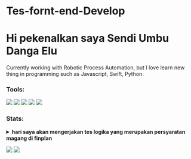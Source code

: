 # Tes-fornt-end-Develop
# Hi pekenalkan saya Sendi Umbu Danga Elu
Currently working with Robotic Process Automation, but I love learn new thing in programming such as Javascript, Swift, Python.  

### Tools:
<p>
    <img src="https://img.shields.io/badge/OS-MacOS-blue?&logo=apple" />
    <img src="https://img.shields.io/badge/Code-Swift-blue?&logo=swift" />
    <img src="https://img.shields.io/badge/IDE-Xcode-blue?&logo=xcode" />
    <img src="https://img.shields.io/badge/Text%20Editor-Visual%20Studio%20Code-blue?&logo=visual%20studio%20code&logoColor=blue" />
    <img src="https://gpvc.arturio.dev/bagusfe" />
</p>

### Stats:
<details>
 <summary><strong>hari saya akan mengerjakan tes logika yang merupakan persyaratan magang di finplan</strong></summary>
    - 🔭 <E>Buat fungsi dengan menampilkan bilangan cacah kelipatan 3 atau 7 sebanyak N, serta menampilkan huruf Z saat bilangan tersebut kelipatan 3 dan 7.
  Contoh :
  N = 13
  Output : 3, 6, 7, 9, 12, 14, 15, 18, Z, 24, 27, 28, 30 
  <E>jawaban : 
    Berikut adalah penjelasan singkat dari coding tersebut:
    1 Fungsi generate_numbers memiliki satu parameter input, yaitu N.
    2 Pada awalnya, dibuat sebuah list kosong dengan nama numbers untuk menyimpan hasil bilangan cacah.
    3 Dilakukan perulangan menggunakan for dari 1 hingga N+1.
    4 Di dalam perulangan, dilakukan pengecekan kondisi untuk setiap bilangan
    5 Jika bilangan tersebut kelipatan 3 dan 7 (habis dibagi 3 dan 7), maka 'Z' akan ditambahkan ke dalam list numbers.
    6 Jika bilangan tersebut hanya kelipatan 3 atau 7 (habis dibagi 3 atau 7), maka bilangan itu sendiri akan ditambahkan ke dalam list numbers.
    7 Setelah semua bilangan diperiksa, list numbers yang berisi bilangan cacah dan 'Z' (sesuai dengan kondisi) dikembalikan sebagai output dari fungsi.
    8 Dilakukan penggunaan fungsi dengan contoh penggunaan di mana N = 13.
      9 Output dari fungsi generate_numbers akan ditampilkan.</br>
     
  <img src= "Tes Logika Front end Develop/menampilkan bilangan cacah.jpg"</br>
    - 🌱 I’m currently learning Python,SwiftUI and UIKit </br>
    - 👯 I’m looking to collaborate on Automation Project, Mobile Apps. </br>
    - 🤔 I’m looking for help with master of programming. hehe </br>
    - 💬 Ask me about anything.</br>
    - 📫 How to reach me: <a href="mailto:goodfe@yahoo.com">Email me!</a>  </br>
    - 😄 Pronouns: He/Him </br>
    - ⚡ Fun fact: ... </br>
</details>
<p>
    <img src="https://github-readme-stats.vercel.app/api?username=bagusfe&hide=contribs,prs&show_icons=true&hide_border=true&title_color=000" />
    <img src="https://github-readme-stats.vercel.app/api/top-langs/?username=bagusfe&layout=compact" height=180 />
</p>
